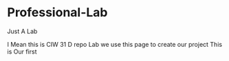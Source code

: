 Professional-Lab
================

Just A Lab

I Mean this is CIW 31 D repo Lab
we use this page to create our project
This is Our first